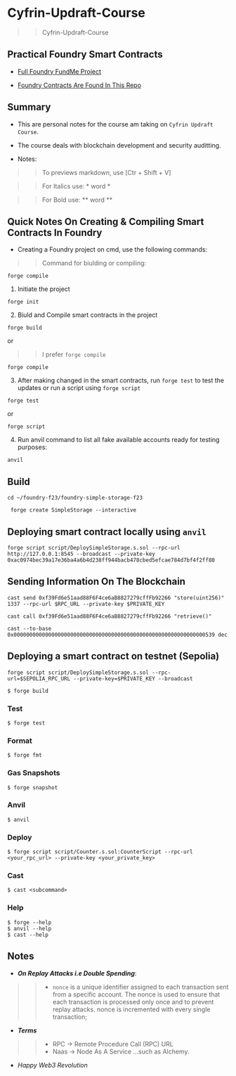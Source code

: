 # Cyfrin-Updraft-Course
>> Cyfrin-Updraft-Course

## Practical Foundry Smart Contracts
- [Full Foundry FundMe Project](https://github.com/Steiner-254/Foundry-FundMe-Project/tree/main)

- [Foundry Contracts Are Found In This Repo](https://github.com/Steiner-254/foundry-f23)

## Summary
- This are personal notes for the course am taking on `Cyfrin Updraft Course`.
- The course deals with blockchain development and security auditting.

- Notes:
>> To previews markdown, use [Ctr + Shift + V]

>> For Italics use: * word *

>> For Bold use: ** word **

## Quick Notes On Creating & Compiling Smart Contracts In Foundry
- Creating a Foundry project on cmd, use the following commands:
>> Command for biulding or compiling:

```
forge compile
```

1. Initiate the project
```
forge init
```

2. Biuld and Compile smart contracts in the project
```
forge build
```

or 

>> I prefer `forge compile`

```
forge compile
```

3. After making changed in the smart contracts, run `forge test` to test the updates or run a script using `forge script`
```
forge test
```

or

```
forge script
```

4. Run anvil command to list all fake available accounts ready for testing purposes:
```
anvil
```

## Build
```
cd ~/foundry-f23/foundry-simple-storage-f23
```

```
 forge create SimpleStorage --interactive
```

## Deploying smart contract locally using `anvil`
```
forge script script/DeploySimpleStorage.s.sol --rpc-url http://127.0.0.1:8545 --broadcast --private-key 0xac0974bec39a17e36ba4a6b4d238ff944bacb478cbed5efcae784d7bf4f2ff80
```

## Sending Information On The Blockchain
```
cast send 0xf39Fd6e51aad88F6F4ce6aB8827279cffFb92266 "store(uint256)" 1337 --rpc-url $RPC_URL --private-key $PRIVATE_KEY
```

```
cast call 0xf39Fd6e51aad88F6F4ce6aB8827279cffFb92266 "retrieve()"
```

```
cast --to-base 0x0000000000000000000000000000000000000000000000000000000000000539 dec
```

## Deploying a smart contract on testnet (Sepolia)
```
forge script script/DeploySimpleStorage.s.sol --rpc-url=$SEPOLIA_RPC_URL --private-key=$PRIVATE_KEY --broadcast
```

```shell
$ forge build
```

### Test

```shell
$ forge test
```

### Format

```shell
$ forge fmt
```

### Gas Snapshots

```shell
$ forge snapshot
```

### Anvil

```shell
$ anvil
```

### Deploy

```shell
$ forge script script/Counter.s.sol:CounterScript --rpc-url <your_rpc_url> --private-key <your_private_key>
```

### Cast

```shell
$ cast <subcommand>
```

### Help

```shell
$ forge --help
$ anvil --help
$ cast --help
```

## Notes
- ***On Replay Attacks i.e Double Spending***:
>> - `nonce` is a unique identifier assigned to each transaction sent from a specific account. The nonce is used to ensure that each transaction is processed only once and to prevent replay attacks. nonce is incremented with every single transaction;

- ***Terms***
>> - RPC -> Remote Procedure Call (RPC) URL
>> - Naas -> Node As A Service ...such as Alchemy.

- *Happy Web3 Revolution*
